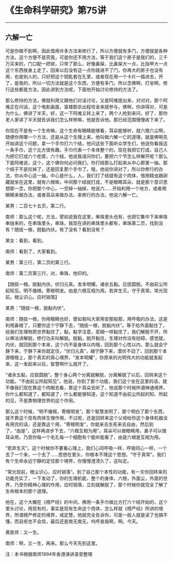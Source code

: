 # 《生命科学研究》第75讲

------

## 六解一亡

可是你做不到啊，因此借用许多方法来修行了，所以方便就有多门，方便就是各种方法，这个方便不是究竟，可是你还不用方法，等于我们这个房子是我们的，三千万买来的，门口配一把锁，只带了那么，好像鼻屎，比鼻屎大一点，比指甲大一点这个东西放身上走了，回来以后没有这一点你就进不了门，你再大的房子也没有用，也是别人的，只好把这个钥匙套在孔里，或者现在用一个卡片一插进去，开了，是我的，所以一切方法就是这个东西，方便有多门。所以念佛啊，打坐啊，修行这些都是方法，因此讲到方法呢，下面他开始讨论修持的方法了。

那么修持的方法，佛就利用又跟他们对话讨论，又是阿难提出来，对对对，那个阿难正在问话，这个电影画面，富楼那杀出程咬金来就参与，佛啊，你讲得对，可是为什么，佛讲了半天，好，这一下阿难又转上来了，两个人抢到来问，好了，那你老人家讲了半天就告诉我们怎么样修嘛，他就告诉他。那已经范围慢慢收下来了。

你现在不是有一个生命嘛，这个生命有眼睛能够看，耳朵能够听，就六根六尘啊，随便你用哪一个方法，还是从这个生理上来，他叫做六解一亡的道理，就是佛啊先开始讲这个问题，拿一个手巾打六个结，他问这些下面听众学生们，他说你看我这一条手巾，这个比方很有趣，手巾代表一个本体整个的，现在我把它打成，自己人为把它打成六个疙瘩，六个结，他说我请问你们，要把六个节怎么样解开呢？那么下面阿难说，这个，这个佛你何必问我们，你打结那么打起来从中心那里一抽，那个结子不是拉掉了，还是回复那个手巾了。哦，他说你讲对了，所以你修行的办法，你从中心这一抽，中心是什么，人，我们打了结就有这个肉体，借用精虫跟卵藏就坐在这里，就有六根嘛，中间那个结就打成，不是眼睛耳朵、就是那个意识思想那一念，你把那个中心，一空掉一抽掉，他说六……开始利用一个地方，或者用眼睛来做办法，或者耳朵来做办法，来修行的办法，他说六解一亡。

某男：二百七十五页，第二行。

南师：那么这个呢，方法，譬如说我在这里，串珠里头也有，也把它集中下来串珠串拢来的，在串珠里头，串珠，我现在讲的串珠里头都有，串珠第二页，找到没有？随拔一根，脱黏内伏。有了没有？看到没有？

某女：看到，看到。

南师：看到了，大家看到。

某男：第三行，第二页的第三行。

南师：第二页第三行，对，串珠，他印的。

【随拔一根。脱黏内伏。伏归元真。发本明耀。诸余五黏。应拔圆脱。不由前尘所起知见。明不循根。寄根明发。由是六根互相为用。若弃生灭。守于真常。常光现前。根尘识心。应时销落】

某男：“随拔一根，脱黏内伏”。

南师：随拔一根，你用眼睛也好，譬如我叫大家用安那般那，用呼吸的办法，这是利用鼻根了，只要你这个宁静下去，“随拔一根，脱黏内伏”。等于给外面黏住了，给我们生理物质世界黏住了，黏，黏字注意，浆糊一样黏住了，我们解脱不开，所以佛法讲解脱，修行功夫叫解脱。脱黏，脱开黏住，生理对你没有妨碍，感觉就，内伏，就回到那个本来，这个内不是身体以内哦，回到那个心性以内，那么就会宁静下来，宁静下来你就定住，“伏归元真”，越宁静下来，潜伏不动了，回到那个本源根根上，那个真实的真心境界，“发本明耀”，你原来的光明伟大的功能就发起来，这一发起来以后，智慧啊什么就开了。

“诸余五黏，应拔圆脱”。整个身心两个分离就解脱，分离解脱了以后，回转来这个功能。“不由前尘所起知见”，他说，你到了那个功能，我们这个坐在这里的话，就不像我们现在靠这个肉眼去看，靠这个耳朵去听了，他说那个时候所谓神通境界，你什么都知道了，都知道了，什么都能够知道，这个知道不由前尘所起的知、所起的见，不是靠物理世界的这个作用。

那么这个时候，“明不循根，寄根明发”。那个智慧发明了，那个明白了那个东西，就不靠这个现有肉体生理作用，不过呢，还是回转来这个父母给你这个身体机器没有用完的话，还是靠这个用，“寄根明发”，你就来去生死来去自由，然后到了，“由是”，这样再进步下去，“六根互相为用”。耳朵可以做眼睛用，鼻子可以做耳朵用，乃至你每一个毛孔每一个细胞有个能听能看了，由是六根是互相为用。

“若弃生灭”。这个时候你不要看心理上，我们心同呼吸一样，呼吸同心一样，一个去了一个来，一个去了……思想在里头，你根本不理这个思想。“守于真常”。我们有个生命永远宁静的定住那个境界，你慢慢澄清久了，这叫定。

“常光现前，根尘识心，应时销落”。到了自己那个本性的功能，有一天你回转来的功能充实了，一下发动了，你的生理机能，整个的身体，六根，外面尘，外面的世界，乃至你精神心理的作用，应时销落，立刻就解脱了，那个时候你就完全了解了生命根本的那个道理。

他在，这个大概在《楞严经》的中间，佛用一条手巾做比方打六个结开始的，这个里头讨论，用现有的，事实是现有生命这个肉体，怎么样就《楞严经》所讲的境界，所谓楞严修定的境界，戒定慧，他就完全告诉你，可是一般人就是读了也搞不懂，而且呢也不会信，最后还是南无南无，呜呼哀哉啊，啊。今天。

黄医师：又一生。

南师：啊，又一生，再来。那么今天先到这里。

注：本书根据南师1994年香港演讲录音整理
